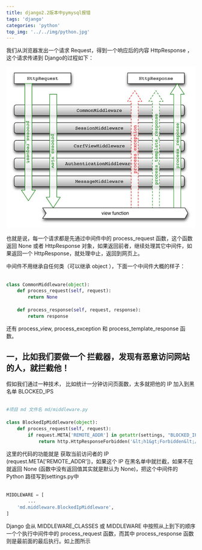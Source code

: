 ```yaml
---
title: django2.2版本中pymysql报错
tags: 'django'
categories: 'python'
top_img: '../../img/python.jpg'
---
```


我们从浏览器发出一个请求 Request，得到一个响应后的内容 HttpResponse ，这个请求传递到 Django的过程如下：



![](../../img/middleware.jpg)

也就是说，每一个请求都是先通过中间件中的 process_request 函数，这个函数返回 None 或者 HttpResponse 对象，如果返回前者，继续处理其它中间件，如果返回一个 HttpResponse，就处理中止，返回到网页上。

中间件不用继承自任何类（可以继承 object ），下面一个中间件大概的样子：

``` python

class CommonMiddleware(object):
    def process_request(self, request):
        return None
 
    def process_response(self, request, response):
        return response
```
还有 process_view, process_exception 和 process_template_response 函数。


## 一，比如我们要做一个  拦截器，发现有恶意访问网站的人，就拦截他！

假如我们通过一种技术， 比如统计一分钟访问页面数，太多就把他的 IP 加入到黑名单 BLOCKED_IPS

``` python

#项目 md 文件名 md/middleware.py
 
class BlockedIpMiddleware(object):
    def process_request(self, request):
        if request.META['REMOTE_ADDR'] in getattr(settings, "BLOCKED_IPS", []):
            return http.HttpResponseForbidden('&lt;h1&gt;Forbidden&lt;/h1&gt;')
```
这里的代码的功能就是 获取当前访问者的 IP (request.META['REMOTE_ADDR'])，如果这个 IP 在黑名单中就拦截，如果不在就返回 None (函数中没有返回值其实就是默认为 None)，把这个中间件的 Python 路径写到settings.py中
``` python

MIDDLEWARE = [
        ...
    'md.middleware.BlockedIpMiddleware',
]
```

Django 会从 MIDDLEWARE_CLASSES 或 MIDDLEWARE 中按照从上到下的顺序一个个执行中间件中的 process_request 函数，而其中 process_response 函数则是最前面的最后执行。如上图所示


